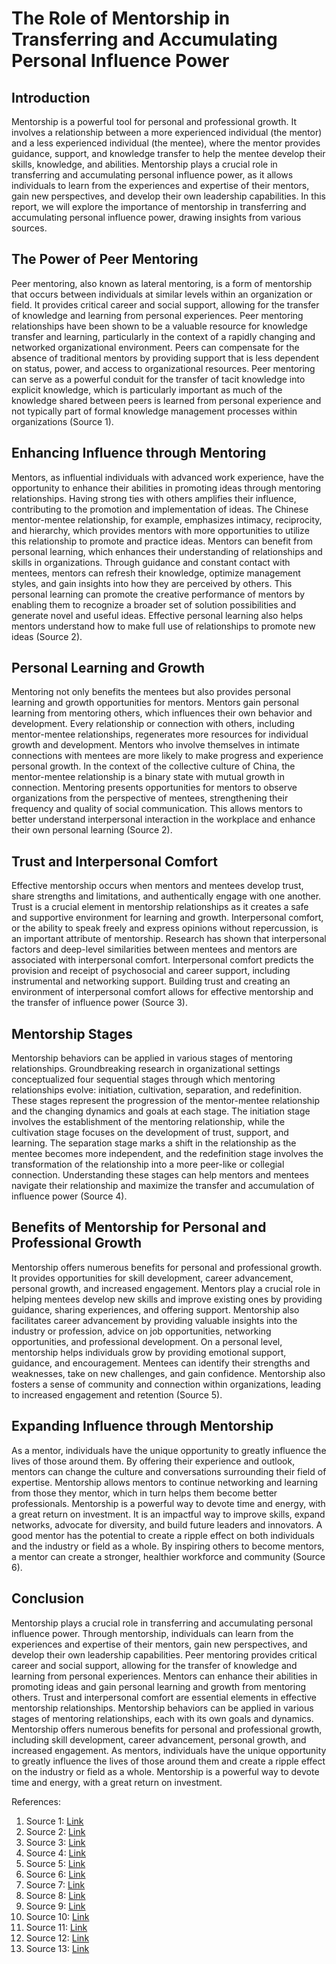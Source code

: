 # The Role of Mentorship in Transferring and Accumulating Personal Influence Power

## Introduction

Mentorship is a powerful tool for personal and professional growth. It involves a relationship between a more experienced individual (the mentor) and a less experienced individual (the mentee), where the mentor provides guidance, support, and knowledge transfer to help the mentee develop their skills, knowledge, and abilities. Mentorship plays a crucial role in transferring and accumulating personal influence power, as it allows individuals to learn from the experiences and expertise of their mentors, gain new perspectives, and develop their own leadership capabilities. In this report, we will explore the importance of mentorship in transferring and accumulating personal influence power, drawing insights from various sources.

## The Power of Peer Mentoring

Peer mentoring, also known as lateral mentoring, is a form of mentorship that occurs between individuals at similar levels within an organization or field. It provides critical career and social support, allowing for the transfer of knowledge and learning from personal experiences. Peer mentoring relationships have been shown to be a valuable resource for knowledge transfer and learning, particularly in the context of a rapidly changing and networked organizational environment. Peers can compensate for the absence of traditional mentors by providing support that is less dependent on status, power, and access to organizational resources. Peer mentoring can serve as a powerful conduit for the transfer of tacit knowledge into explicit knowledge, which is particularly important as much of the knowledge shared between peers is learned from personal experience and not typically part of formal knowledge management processes within organizations (Source 1).

## Enhancing Influence through Mentoring

Mentors, as influential individuals with advanced work experience, have the opportunity to enhance their abilities in promoting ideas through mentoring relationships. Having strong ties with others amplifies their influence, contributing to the promotion and implementation of ideas. The Chinese mentor-mentee relationship, for example, emphasizes intimacy, reciprocity, and hierarchy, which provides mentors with more opportunities to utilize this relationship to promote and practice ideas. Mentors can benefit from personal learning, which enhances their understanding of relationships and skills in organizations. Through guidance and constant contact with mentees, mentors can refresh their knowledge, optimize management styles, and gain insights into how they are perceived by others. This personal learning can promote the creative performance of mentors by enabling them to recognize a broader set of solution possibilities and generate novel and useful ideas. Effective personal learning also helps mentors understand how to make full use of relationships to promote new ideas (Source 2).

## Personal Learning and Growth

Mentoring not only benefits the mentees but also provides personal learning and growth opportunities for mentors. Mentors gain personal learning from mentoring others, which influences their own behavior and development. Every relationship or connection with others, including mentor-mentee relationships, regenerates more resources for individual growth and development. Mentors who involve themselves in intimate connections with mentees are more likely to make progress and experience personal growth. In the context of the collective culture of China, the mentor-mentee relationship is a binary state with mutual growth in connection. Mentoring presents opportunities for mentors to observe organizations from the perspective of mentees, strengthening their frequency and quality of social communication. This allows mentors to better understand interpersonal interaction in the workplace and enhance their own personal learning (Source 2).

## Trust and Interpersonal Comfort

Effective mentorship occurs when mentors and mentees develop trust, share strengths and limitations, and authentically engage with one another. Trust is a crucial element in mentorship relationships as it creates a safe and supportive environment for learning and growth. Interpersonal comfort, or the ability to speak freely and express opinions without repercussion, is an important attribute of mentorship. Research has shown that interpersonal factors and deep-level similarities between mentees and mentors are associated with interpersonal comfort. Interpersonal comfort predicts the provision and receipt of psychosocial and career support, including instrumental and networking support. Building trust and creating an environment of interpersonal comfort allows for effective mentorship and the transfer of influence power (Source 3).

## Mentorship Stages

Mentorship behaviors can be applied in various stages of mentoring relationships. Groundbreaking research in organizational settings conceptualized four sequential stages through which mentoring relationships evolve: initiation, cultivation, separation, and redefinition. These stages represent the progression of the mentor-mentee relationship and the changing dynamics and goals at each stage. The initiation stage involves the establishment of the mentoring relationship, while the cultivation stage focuses on the development of trust, support, and learning. The separation stage marks a shift in the relationship as the mentee becomes more independent, and the redefinition stage involves the transformation of the relationship into a more peer-like or collegial connection. Understanding these stages can help mentors and mentees navigate their relationship and maximize the transfer and accumulation of influence power (Source 4).

## Benefits of Mentorship for Personal and Professional Growth

Mentorship offers numerous benefits for personal and professional growth. It provides opportunities for skill development, career advancement, personal growth, and increased engagement. Mentors play a crucial role in helping mentees develop new skills and improve existing ones by providing guidance, sharing experiences, and offering support. Mentorship also facilitates career advancement by providing valuable insights into the industry or profession, advice on job opportunities, networking opportunities, and professional development. On a personal level, mentorship helps individuals grow by providing emotional support, guidance, and encouragement. Mentees can identify their strengths and weaknesses, take on new challenges, and gain confidence. Mentorship also fosters a sense of community and connection within organizations, leading to increased engagement and retention (Source 5).

## Expanding Influence through Mentorship

As a mentor, individuals have the unique opportunity to greatly influence the lives of those around them. By offering their experience and outlook, mentors can change the culture and conversations surrounding their field of expertise. Mentorship allows mentors to continue networking and learning from those they mentor, which in turn helps them become better professionals. Mentorship is a powerful way to devote time and energy, with a great return on investment. It is an impactful way to improve skills, expand networks, advocate for diversity, and build future leaders and innovators. A good mentor has the potential to create a ripple effect on both individuals and the industry or field as a whole. By inspiring others to become mentors, a mentor can create a stronger, healthier workforce and community (Source 6).

## Conclusion

Mentorship plays a crucial role in transferring and accumulating personal influence power. Through mentorship, individuals can learn from the experiences and expertise of their mentors, gain new perspectives, and develop their own leadership capabilities. Peer mentoring provides critical career and social support, allowing for the transfer of knowledge and learning from personal experiences. Mentors can enhance their abilities in promoting ideas and gain personal learning and growth from mentoring others. Trust and interpersonal comfort are essential elements in effective mentorship relationships. Mentorship behaviors can be applied in various stages of mentoring relationships, each with its own goals and dynamics. Mentorship offers numerous benefits for personal and professional growth, including skill development, career advancement, personal growth, and increased engagement. As mentors, individuals have the unique opportunity to greatly influence the lives of those around them and create a ripple effect on the industry or field as a whole. Mentorship is a powerful way to devote time and energy, with a great return on investment.

References:

1. Source 1: [Link](https://www.ncbi.nlm.nih.gov/pmc/articles/PMC8124863/)
2. Source 2: [Link](https://www.frontiersin.org/journals/psychology/articles/10.3389/fpsyg.2021.741139/full)
3. Source 3: [Link](https://www.ncbi.nlm.nih.gov/books/NBK552775/)
4. Source 4: [Link](https://www.frontiersin.org/journals/psychology/articles/10.3389/fpsyg.2021.741139/full)
5. Source 5: [Link](https://www.ncbi.nlm.nih.gov/pmc/articles/PMC8124863/)
6. Source 6: [Link](https://www.forbes.com/sites/forbestechcouncil/2021/07/09/the-influence-of-mentorship-progressing-from-mentee-to-mentor/)
7. Source 7: [Link](https://www.ncbi.nlm.nih.gov/pmc/articles/PMC8551566/)
8. Source 8: [Link](https://www.mentorresources.com/mentoring-blog/the-importance-of-mentorship-for-personal-and-professional-growth)
9. Source 9: [Link](https://www.betterup.com/blog/benefits-of-mentorship)
10. Source 10: [Link](https://theconversation.com/how-mentoring-improves-the-leadership-skills-of-those-doing-the-mentoring-143668)
11. Source 11: [Link](https://journalofleadershiped.org/wp-content/uploads/2020/07/19_3_Lee.pdf)
12. Source 12: [Link](https://www.linkedin.com/pulse/transformative-power-mentorship-cultivating-better-leaders-owiti-hethf)
13. Source 13: [Link](https://www.apa.org/monitor/2023/01/dynamics-mentorship)
